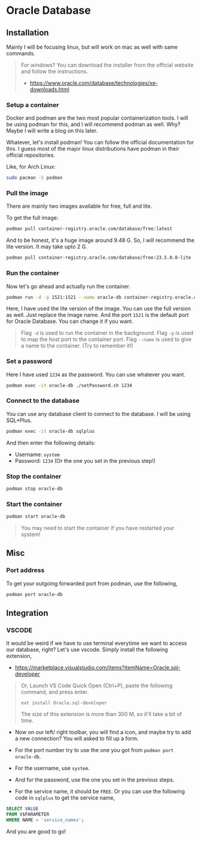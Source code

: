 # Oracle Database

## Installation

Mainly I will be focusing linux, but will work on mac as well with same commands.

> For windows? You can download the installer from the official website and follow the instructions.
>
> - <https://www.oracle.com/database/technologies/xe-downloads.html>

### Setup a container

Docker and podman are the two most popular containerization tools. I will be using podman for this, and I will recommend podman as well. Why? Maybe I will write a blog on this later.

Whatever, let's install podman! You can follow the official documentation for this. I guess most of the major linux distributions have podman in their official repositories.

Like, for Arch Linux:

```bash
sudo pacman -S podman
```

### Pull the image

There are mainly two images available for free, full and lite.

To get the full image:

```bash
podman pull container-registry.oracle.com/database/free:latest
```

And to be honest, it's a huge image around 9.48 G. So, I will recommend the lite version. It may take upto 2 G.

```bash
podman pull container-registry.oracle.com/database/free:23.5.0.0-lite
```

### Run the container

Now let's go ahead and actually run the container.

```bash
podman run -d -p 1521:1521 --name oracle-db container-registry.oracle.com/database/free:23.5.0.0-lite
```

Here, I have used the lite version of the image. You can use the full version as well. Just replace the image name.
And the port `1521` is the default port for Oracle Database. You can change it if you want.

> Flag `-d` is used to run the container in the background.
> Flag `-p` is used to map the host port to the container port.
> Flag `--name` is used to give a name to the container. (Try to remember it!)

### Set a password

Here I have used `1234` as the password. You can use whatever you want.

```bash
podman exec -it oracle-db ./setPassword.sh 1234
```

### Connect to the database

You can use any database client to connect to the database. I will be using SQL\*Plus.

```bash
podman exec -it oracle-db sqlplus
```

And then enter the following details:

- Username: `system`
- Password: `1234` (Or the one you set in the previous step!)

### Stop the container

```bash
podman stop oracle-db
```

### Start the container

```bash
podman start oracle-db
```

> You may need to start the container if you have restarted your system!

## Misc

### Port address

To get your outgoing forwarded port from podman, use the following,

```bash
podman port oracle-db     
```

## Integration

### VSCODE

It would be weird if we have to use terminal everytime we want to access our database, right?
Let's use vscode. Simply install the following extension,

- <https://marketplace.visualstudio.com/items?itemName=Oracle.sql-developer>

> Or, Launch VS Code Quick Open (Ctrl+P), paste the following command, and press enter.
>
> `ext install Oracle.sql-developer`
>
> The size of this extension is more than 300 M, so it'll take a bit of time.

- Now on our left/ right toolbar, you will find a icon, and maybe try to add a new connection? You will asked to fill up a form.

- For the port number try to use the one you got from `podman port oracle-db`.

- For the username, use `system`.

- And for the password, use the one you set in the previous steps.

- For the service name, it should be `FREE`. Or you can use the following code in `sqlplus` to get the service name,

```sql
SELECT VALUE 
FROM V$PARAMETER 
WHERE NAME = 'service_names';
```

And you are good to go!
